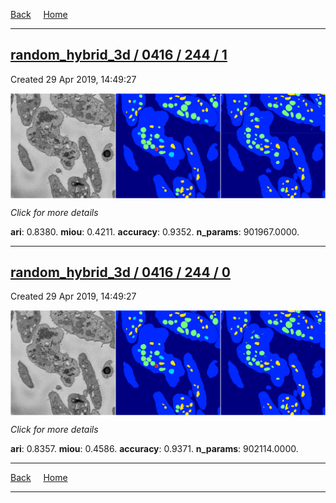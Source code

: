 
[Back](..)&nbsp;&nbsp;&nbsp;&nbsp;&nbsp;[Home](https://leapmanlab.github.io/snapshots)

---

<div class="summary"><a href="1"><h2>random_hybrid_3d / 0416 / 244 / 1</h2></a><p>Created 29 Apr 2019, 14:49:27
</p><a href="1"><img src="1/media/summary.png" align="center"></a><p>
<i>Click for more details</i>
</p></div>

**ari**: 0.8380. **miou**: 0.4211. **accuracy**: 0.9352. **n_params**: 901967.0000. 

---

<div class="summary"><a href="0"><h2>random_hybrid_3d / 0416 / 244 / 0</h2></a><p>Created 29 Apr 2019, 14:49:27
</p><a href="0"><img src="0/media/summary.png" align="center"></a><p>
<i>Click for more details</i>
</p></div>

**ari**: 0.8357. **miou**: 0.4586. **accuracy**: 0.9371. **n_params**: 902114.0000. 

---

[Back](..)&nbsp;&nbsp;&nbsp;&nbsp;&nbsp;[Home](https://leapmanlab.github.io/snapshots)

---